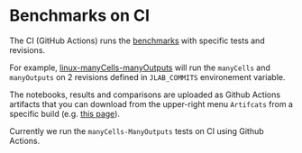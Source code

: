 # Benchmarks on CI

The CI (GitHub Actions) runs the [benchmarks](./../benchmarks/index) with specific tests and revisions.

For example, [linux-manyCells-manyOutputs](https://github.com/jupyterlab/benchmarks/blob/master/.github/workflows/linux-manyCells-manyOutputs.yml) will run the `manyCells` and `manyOutputs` on 2 revisions defined in `JLAB_COMMITS` environement variable.

The notebooks, results and comparisons are uploaded as Github Actions artifacts that you can download from the upper-right menu `Artifcats` from a specific build (e.g. [this page](https://github.com/jupyterlab/benchmarks/runs/1034124003?check_suite_focus=true)).

Currently we run the `manyCells-ManyOutputs` tests on CI using Github Actions.
